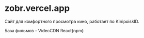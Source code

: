 # zobr.vercel.app
Сайт для комфортного просмотра кино, работает по KinipoiskID.

База фильмов - VideoCDN
React(npm)


